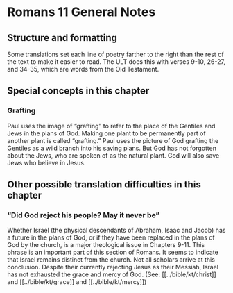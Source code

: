 # Romans 11 General Notes
## Structure and formatting

Some translations set each line of poetry farther to the right than the rest of the text to make it easier to read. The ULT does this with verses 9-10, 26-27, and 34-35, which are words from the Old Testament.

## Special concepts in this chapter

### Grafting
Paul uses the image of “grafting” to refer to the place of the Gentiles and Jews in the plans of God. Making one plant to be permanently part of another plant is called “grafting.” Paul uses the picture of God grafting the Gentiles as a wild branch into his saving plans. But God has not forgotten about the Jews, who are spoken of as the natural plant. God will also save Jews who believe in Jesus.

## Other possible translation difficulties in this chapter

### “Did God reject his people? May it never be”

Whether Israel (the physical descendants of Abraham, Isaac and Jacob) has a future in the plans of God, or if they have been replaced in the plans of God by the church, is a major theological issue in Chapters 9-11. This phrase is an important part of this section of Romans. It seems to indicate that Israel remains distinct from the church. Not all scholars arrive at this conclusion. Despite their currently rejecting Jesus as their Messiah, Israel has not exhausted the grace and mercy of God. (See: [[../bible/kt/christ]] and [[../bible/kt/grace]] and [[../bible/kt/mercy]])